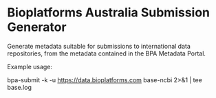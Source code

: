 # Bioplatforms Australia Submission Generator

Generate metadata suitable for submissions to international data
repositories, from the metadata contained in the BPA Metadata Portal.

Example usage:

bpa-submit -k <ckan-api-key> -u https://data.bioplatforms.com base-ncbi 2>&1 | tee base.log
